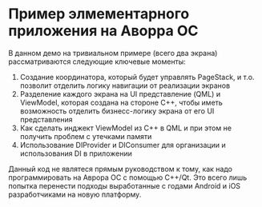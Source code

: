 # Пример элмементарного приложения на Аворра ОС

В данном демо на тривиальном примере (всего два экрана) рассматриваются следующие ключевые моменты:
1. Создание координатора, который будет управлять PageStack, и т.о. позволит отделить логику навигации от реализации экранов
2. Разделение каждого экрана на UI представление (QML) и ViewModel, которая создана на стороне C++, чтобы иметь возможность отделить бизнесс-логику экрана от его UI представления
3. Как сделать инджект ViewModel из С++ в QML и при этом не получить проблем с утечками памяти
4. Использование DIProvider и DIConsumer для организации и использования DI в приложении

Данный код не являтеся прямым руководством к тому, как надо программировать на Аврора ОС с помощью C++/Qt. Это всего лишь попытка перенести подходы выработанные с годами Android и iOS разработчиками на новую платформу.
